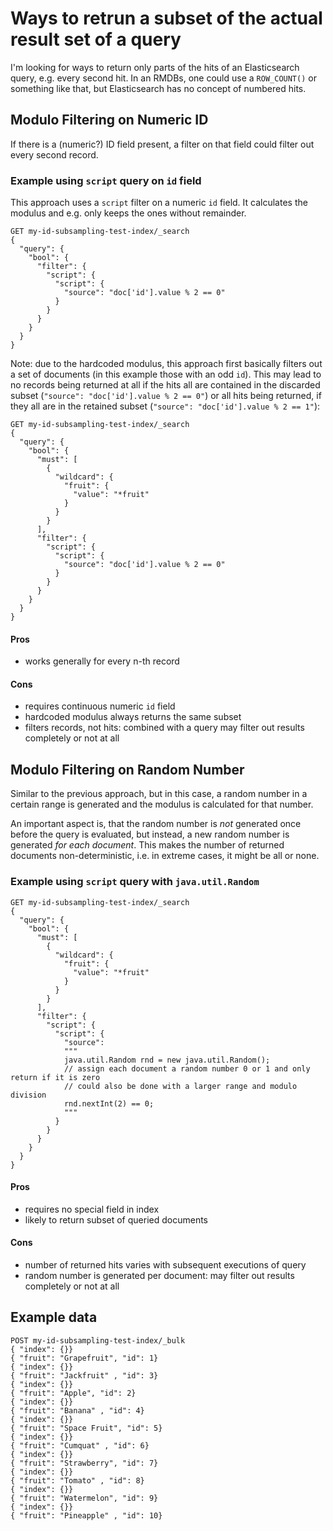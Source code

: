 # Ways to retrun a subset of the actual result set of a query

I'm looking for ways to return only parts of the hits of an Elasticsearch query, e.g. every second hit. In an RMDBs, one could use a `ROW_COUNT()` or something like that, but Elasticsearch has no concept of numbered hits.

## Modulo Filtering on Numeric ID

If there is a (numeric?) ID field present, a filter on that field could filter out every second record.

### Example using `script` query on `id` field

This approach uses a `script` filter on a numeric `id` field. It calculates the modulus and e.g. only keeps the ones without remainder.
```
GET my-id-subsampling-test-index/_search
{
  "query": {
    "bool": {
      "filter": {
        "script": {
          "script": {
            "source": "doc['id'].value % 2 == 0"
          }
        }
      }
    }
  }
}
```
Note: due to the hardcoded modulus, this approach first basically filters out a set of documents (in this example those with an odd `id`). This may lead to no records being returned at all if the hits all are contained in the discarded subset (`"source": "doc['id'].value % 2 == 0"`) or all hits being returned, if they all are in the retained subset (`"source": "doc['id'].value % 2 == 1"`):
```
GET my-id-subsampling-test-index/_search
{
  "query": {
    "bool": {
      "must": [
        {
          "wildcard": {
            "fruit": {
              "value": "*fruit"
            }
          }
        }
      ], 
      "filter": {
        "script": {
          "script": {
            "source": "doc['id'].value % 2 == 0"
          }
        }
      }
    }
  }
}
```


#### Pros
* works generally for every n-th record

#### Cons
* requires continuous numeric `id` field 
* hardcoded modulus always returns the same subset
* filters records, not hits: combined with a query may filter out results completely or not at all


## Modulo Filtering on Random Number
Similar to the previous approach, but in this case, a random number in a certain range is generated and the modulus is calculated for that number.

An important aspect is, that the random number is _not_ generated once before the query is evaluated, but instead, a new random number is generated _for each document_. This makes the number of returned documents non-deterministic, i.e. in extreme cases, it might be all or none.

### Example using `script` query with `java.util.Random`

```
GET my-id-subsampling-test-index/_search
{
  "query": {
    "bool": {
      "must": [
        {
          "wildcard": {
            "fruit": {
              "value": "*fruit"
            }
          }
        }
      ],       
      "filter": {
        "script": {
          "script": {
            "source": 
            """
            java.util.Random rnd = new java.util.Random();
            // assign each document a random number 0 or 1 and only return if it is zero
            // could also be done with a larger range and modulo division 
            rnd.nextInt(2) == 0;
            """
          }
        }
      }
    }
  }
}
```
#### Pros
* requires no special field in index
* likely to return subset of queried documents  

#### Cons
* number of returned hits varies with subsequent executions of query 
* random number is generated per document: may filter out results completely or not at all 


## Example data

```
POST my-id-subsampling-test-index/_bulk
{ "index": {}}
{ "fruit": "Grapefruit", "id": 1}
{ "index": {}}
{ "fruit": "Jackfruit" , "id": 3}
{ "index": {}}
{ "fruit": "Apple", "id": 2}
{ "index": {}}
{ "fruit": "Banana" , "id": 4}
{ "index": {}}
{ "fruit": "Space Fruit", "id": 5}
{ "index": {}}
{ "fruit": "Cumquat" , "id": 6}
{ "index": {}}
{ "fruit": "Strawberry", "id": 7}
{ "index": {}}
{ "fruit": "Tomato" , "id": 8}
{ "index": {}}
{ "fruit": "Watermelon", "id": 9}
{ "index": {}}
{ "fruit": "Pineapple" , "id": 10}
```

